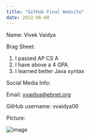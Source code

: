 ```yaml
---
title: "GitHub Final Website"
date: 2022-06-08
---
```

Name: Vivek Vaidya

Brag Sheet:
1. I passed AP CS A
2. I have above a 4 GPA
3. I learned better Java syntax

Social Media Info:

Email: vvaidya@ebnet.org


GitHub username: vvaidya06

Picture:

![image](https://user-images.githubusercontent.com/105873616/172664700-2a96713a-57fa-46c0-9026-5fd3b8767860.png)
